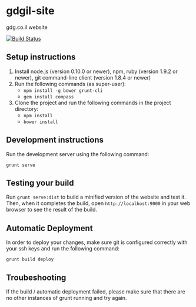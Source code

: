 gdgil-site
==========

gdg.co.il website

[![Build Status](https://travis-ci.org/gdg-israel/gdgil-site.png?branch=master)](https://travis-ci.org/gdg-israel/gdgil-site)

## Setup instructions

1. Install node.js (version 0.10.0 or newer), npm, ruby (version 1.9.2 or newer), git command-line client (version 1.8.4 or newer)
2. Run the following commands (as super-user):
   * `npm install -g bower grunt-cli`
   * `gem install compass`
3. Clone the project and run the following commands in the project directory:
   * `npm install`
   * `bower install`

## Development instructions

Run the development server using the following command:

`grunt serve`

## Testing your build

Run `grunt serve:dist` to build a minified version of the website and test it. Then, when it completes the build, open `http://localhost:9000` in your web browser to see the result of the build.

## Automatic Deployment

In order to deploy your changes, make sure git is configured correctly with your ssh keys and run the following command:

`grunt build deploy`

## Troubeshooting

If the build / automatic deployment failed, please make sure that there are no other instances of grunt running and try again.
